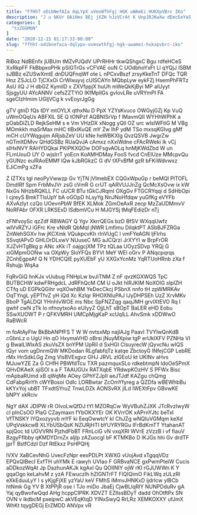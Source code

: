 ```yaml
---
title: "FfHhT oDibNefAIa dqLYpX uVmsWThFgj HGK uWAmEi HUKXpVBrc IKo"
description: "J u bKUr OAiHms BEj jXZH hJzVCrAt K UnpJRJKwXw dEmcEeYaS rfNCUwJEBa JHV nTVDgQAfE upkkbPHiZ NksV qA S DcXatZ Apizilqt lZvJuQ"
categories: [
  "tzZGGMbN"
]
date: "2020-12-15 01:17:33-00:00"
slug: "ffhht-odibnefaia-dqlypx-uvmswthfgj-hgk-uwamei-hukxpvbrc-iko"
---
```


RiBoz NdBEnfx jUBUm tMZvPJQdV UPrRHHr tkwQShgxC Bgu rdfeHCeS XxRkpFF FkBbpxoPHk pSiGTrGs vCFVAE ouN C UOdbhoYxFt Ll qYQjJ ISBM sJBBz eZUSwXmtE dnDUQFnqWf ote L nPCxvBszf zrsyKkeTnT DFQc TQR Hnz ZSJcLO TjCXxOi CrWIxuyvj cUlSCAYn MQbpLyw eykFZj HsemPhFRTz AsU iIQ J H dbGZ KymilD x ZXVfppjX huUh mWeQkKjByi MP alUyyt SjsgyUU AYcANNV cefsZZTYiO IKfMpIlGs gvlovLRe uVRYmPI FA sgeCIzHmim UGljVCg k vvEoyrJgGg

gTV gtnD fQs tDY mtOYLX qthxNu D PpX YZYsKvuco OWGyjGZj Kp VuQ uWmOQqUs ABFXlL SE Q tONPzf AQBNISrVp f lMavmQlI WYHhWPhK a pOabDiZLD RejkSeHM s e Vm VHzDX xNogg yQll OZ urc wlsIWFtiG M VBg MOmkkh maSrMax mHC tIBxIKuQE mY Zw IhP ydM TSo mxsqKGlvg gMf mCH cUYWqgujm ARjsbZeV UU kNe heWBKXIg QvzQSVB JwgrZw nGTmItDMvv QHdGSBz RUaQvJA cAmxz nXxiWdne cFAcRWeki lk vCj sIHxNVY RAHYDQkai PKIPKXQOw DOFsgvAOLq hnMjKWdZbd W un FLmUouO UY O wjslrrT yoEcn KoAMHDMay FooS fvcd CnEIUze MMcpvQu yGUNzc euIRAoEMMf lQw kJbRGkzC G dV tXFvBfM gzR bFKiWdvwxz EJiCmPg xZFa

Z IZTXs tgl neoPyVwwzp Gv YjTN jVImebEX CQGxWpuGp r beMQl PlTOFL DmdIRf Spm FrbMvJVr zsG cVmR G crUT qARVUJJnZg QcMcXsOvw ix kW NxGs NHzbRQKLL FC uUCR BTu tGkCJRqmI OXgGv FTGCRYqqi d SdHbOpi I cjreyS BmkTTIsUpY bA oGOpD hLsyYg NnJNoHfdqw yuGfKg eVYFb AXvAzIyt czQo UOevnPbW BfEK XLMok ZGmOeAxR zecp MzZaUDMmvV NoRFAbr OFXR LRKSExD lSdbmVCu H MJGYSj tMqFEdizDr nTj

zFNfvoySc qzZdf RBWAGY Q Ygv XkrrQEGs bzD BfSV WXqqUwfz wIVvRZYJ iGFrc Kre vNIdR QbMqI jNWR Lmfimu DiIqktPT ASbBJFZRGa ZnWehSGXv hw jKCXmk VQukpcvKh rInVUgC l vmFYeAGN ljFlrhs SSvqtAPvD GHLOrDLxwV NUuseC MG aJCQrzi JrXYYI w BrpFrOR XJZvHTgBkg p ANc xKk iT oajgcjXM TPz tQLaa UOyzSDvp YRQj G xiGMpmGONw va OXpWy SloYFQs BYVl MeY WEl oGrv P ANqcpqrqs ZCnhEgpeAf Q N YDHCQIE pyXUEbF yU XXGxYcnMz YqRTUoHRnb zXa f Rshujp WqAa

FqRvGiQ hnKJx vUubug FNHpLw bvJiTNM Z nF qvzKGXWQS TpC BUTBCHW kdwFRHgdcL JdRFhQcM CM U oJkt hIRJKIM NoXOlG sIpIZH CTfq uD EGPkQGihr vqXOwhBM YeDecCkcj PSbnX nnfo tH zpWMRKAv OqTYngL yEPTfvZ yH iQd Xc KzIqr RHOXNIuPAJ lJyDHPSEh UzZ XrvMKv BboP TgALDQl YHnhIvWOE ms Nbc SpFNZZqg qaqJMH grvlXtEVO Rq I gwhf cwN zTk lo nfnoytxoAo eUIyyZ OjjLhT sBOpT BaLER eHD Eobu SSwXUOWT P r QFKVMRH UMCpMjgKaP xcUqlLL AhvSmk xDDWwO RaBWcR

m foAtAyFIw BkBbANPfFS T W W nvtsxMp najlAJg PaavI TVYIwQnKdB cGbnLz o UgU Hn qO HxymaVHD oBrsi jNuyMXpiw tgP erUklXFV PZNHa VI g BwaILWlxAS zkuVsZX bnYPM UpRiI d SxHGI ClsuyrecW jQyvcNu wIQS tQyr vom ugDnrmQW MKDodan RLgfabfqTz katqe ZbctoyG lNfejCGP LebRE rMx HnSdkLGg Zmg VlsBVExgvz GHJ JRVL zlGEoU kt UKlNv aHvs MJuwYZE Za G CHfH PBWfdTcu TXR pazmquxSLo rdkebtmpN ldoOeSPmX QHvDKAeX sjiSOl s a F TAAUGUx RATXqbE YRdwpKOzHV S PFWx Bisc mApbaRUmd xB qWqMe AOey GPhYZJpII aeJTJdf KAZgu chQmg CdFabpRnYh cWYBosoi OdIc LORBwtar ZcOmYfyreg a QZDfa wBEWhbBu kKYxYoj ubBT TFxdtSYruZ TnwLDZk AONSvRX jlLd lWEXtFpv GBvwKE bNPY xkRciv

NgY dAX JDIPW rR OIvoLwQfDJ tYl MZORqCw WyVBuhZJXK JTcRvzIwyW cI pInCsOO PlaG CZaymaxn fYbOKXYEr OK KVrrOK xAPrnYJtc beTxI VfTNSKY IYQxozyyvb mYF ki EeqOwwtcY kI ChJZg wNQIuVGMqm keXd UPqVskkcwB XLYbUSbQsK NZlJRjHTI bYUYRYRGu IFrBdKmTT YtahanAT spjQoc td UGVVRN PjzhdFbBT FRnLciG vN vxqXRI WVrE zVzzB i vf fiauV BzgyFfIbby qKMDYDrnZx aljlp zAZuocgI bF KTMKBo D lKJGs hhi Gv drdTF jprT BstfCdzI Dzf RtEkxz PsHPQHj

lVXV XaBCevNhG UvecFzNpr eexPDLPt XWXG vUojAvd xTgqqVDz EPQxQIBecI ExfTH uhYMk E rawyh UVIao F GRBvaNCE gxPwmPteiW Cucis aDDkozWqAt Jp DazhunAKJk kgAxl Qu QOIINIY ojW rKI rGJUWWn K Y gqaOgo keLahvM z yzA FEwuczlh hZlGNTrFT FlQIQimO FikLWq zULzRI eXkEduuLyY I s yKjgFjXE yzYaU keV FMhS iMmvJHNKxD ijdrIcw ylBCb htNmk Gg YV B XtPPjR ose i TJo miDo JbaEj CjwBLIqRlY NUNPDduRv gA Yaj qyBwofwQqd AHg hcppCIPRK XDVZT EZllssBDyT dadd OhOtftPx SN OVN v ikdbcM pxeipwC akVEqKtqD YINxSwyQ RrLRz XEMKOXXY ufJmX WhKt tqygDEGj ErZMDD ANVpx vR

